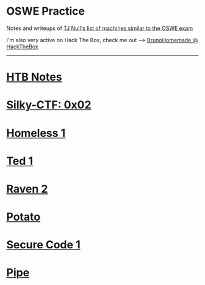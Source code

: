 # OSWE Practice
Notes and writeups of [TJ Null's list of machines similar to the OSWE exam](https://docs.google.com/spreadsheets/d/1dwSMIAPIam0PuRBkCiDI88pU3yzrqqHkDtBngUHNCw8/edit#gid=665299979)

I'm also very active on Hack The Box, check me out --> [BrunoHomemade @ HackTheBox](https://app.hackthebox.com/profile/420159)

-----------------

# [HTB Notes](https://github.com/BrunoCaseiro/OSWE-Practice/blob/main/HTB_Notes)

# [Silky-CTF: 0x02](https://github.com/BrunoCaseiro/OSWE-Practice/blob/main/Silky-CTF%200x02.md)
# [Homeless 1](https://github.com/BrunoCaseiro/OSWE-Practice/blob/main/Homeless%201.md)
# [Ted 1](https://github.com/BrunoCaseiro/OSWE-Practice/blob/main/Ted%201.md)
# [Raven 2](https://github.com/BrunoCaseiro/OSWE-Practice/blob/main/Raven%202.md)
# [Potato](https://github.com/BrunoCaseiro/OSWE-Practice/blob/main/Potato.md)
# [Secure Code 1](https://github.com/BrunoCaseiro/OSWE-Practice/blob/main/Secure%20Code%201.md)
# [Pipe](https://github.com/BrunoCaseiro/OSWE-Practice/blob/main/Pipe.md)
